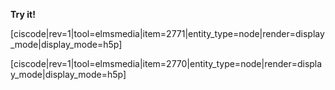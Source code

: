 **Try it!**


[ciscode|rev=1|tool=elmsmedia|item=2771|entity_type=node|render=display_mode|display_mode=h5p]

[ciscode|rev=1|tool=elmsmedia|item=2770|entity_type=node|render=display_mode|display_mode=h5p]

<houck-math> </houck-math>